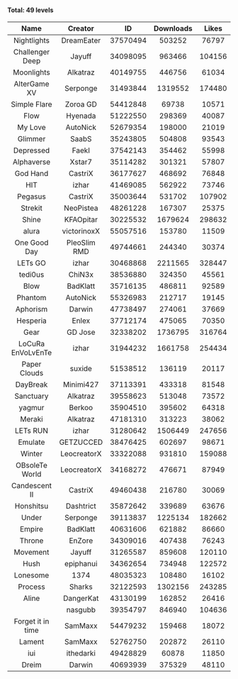 #### Total: 49 levels

| Name | Creator | ID | Downloads | Likes |
|:---:|:---:|:---:|:---:|:---:|
| Nightlights | DreamEater | 37570494 | 503252 | 76797
| Challenger Deep | Jayuff | 34098095 | 963466 | 104156
| Moonlights | Alkatraz | 40149755 | 446756 | 61034
| AlterGame XV | Serponge | 31493844 | 1319552 | 174480
| Simple Flare | Zoroa GD | 54412848 | 69738 | 10571
| Flow | Hyenada | 51222550 | 298369 | 40087
| My Love | AutoNick | 52679354 | 198000 | 21019
| Glimmer | SaabS | 35243805 | 504808 | 93543
| Depressed | FaekI | 37542143 | 354462 | 55998
| Alphaverse | Xstar7 | 35114282 | 301321 | 57807
| God Hand | CastriX | 36177627 | 468692 | 76848
| HIT | izhar | 41469085 | 562922 | 73746
| Pegasus | CastriX | 35003644 | 531702 | 107902
| Strekit | NeoPistea | 48261228 | 167307 | 25375
| Shine | KFAOpitar | 30225532 | 1679624 | 298632
| alura | victorinoxX | 55057516 | 153780 | 11509
| One Good Day | PleoSlim RMD | 49744661 | 244340 | 30374
| LETs GO | izhar | 30468868 | 2211565 | 328447
| tedi0us | ChiN3x | 38536880 | 324350 | 45561
| Blow | BadKlatt | 35716135 | 486811 | 92589
| Phantom | AutoNick | 55326983 | 212717 | 19145
| Aphorism | Darwin | 47738497 | 274061 | 37669
| Hesperia | Enlex | 37712174 | 475065 | 70350
| Gear | GD Jose | 32338202 | 1736795 | 316764
| LoCuRa EnVoLvEnTe | izhar | 31944232 | 1661758 | 254434
| Paper Clouds | suxide | 51538512 | 136119 | 20117
| DayBreak | Minimi427 | 37113391 | 433318 | 81548
| Sanctuary | Alkatraz | 39558623 | 513048 | 73572
| yagmur | Berkoo | 35904510 | 395602 | 64318
| Meraki | Alkatraz | 47181310 | 313223 | 38062
| LETs  RUN | izhar | 31280642 | 1506449 | 247656
| Emulate | GETZUCCED | 38476425 | 602697 | 98671
| Winter | LeocreatorX | 33322088 | 931810 | 159088
| OBsoleTe World | LeocreatorX | 34168272 | 476671 | 87949
| Candescent II | CastriX | 49460438 | 216780 | 30069
| Honshitsu | Dashtrict | 35872642 | 339689 | 63676
| Under | Serponge | 39113837 | 1225134 | 182662
| Empire | BadKlatt | 40631606 | 621882 | 86660
| Throne | EnZore | 34309016 | 407438 | 76243
| Movement | Jayuff | 31265587 | 859608 | 120110
| Hush | epiphanui | 34362654 | 734948 | 122572
| Lonesome | 1374 | 48035323 | 108480 | 16102
| Process | Sharks | 32122593 | 1302156 | 243285
| Aline | DangerKat | 43130199 | 162852 | 26416
|   | nasgubb | 39354797 | 846940 | 104636
| Forget it in time | SamMaxx | 54479232 | 159468 | 18072
| Lament | SamMaxx | 52762750 | 202872 | 26110
| iui | ithedarki | 49428829 | 60878 | 11850
| Dreim | Darwin | 40693939 | 375329 | 48110
